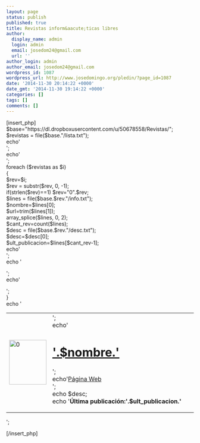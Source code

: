 ```yaml
---
layout: page
status: publish
published: true
title: Revistas inform&aacute;ticas libres
author:
  display_name: admin
  login: admin
  email: josedom24@gmail.com
  url: ''
author_login: admin
author_email: josedom24@gmail.com
wordpress_id: 1087
wordpress_url: http://www.josedomingo.org/pledin/?page_id=1087
date: '2014-11-30 20:14:22 +0000'
date_gmt: '2014-11-30 19:14:22 +0000'
categories: []
tags: []
comments: []
---
```

<p>[insert_php]<br />
$base="https://dl.dropboxusercontent.com/u/50678558/Revistas/";<br />
$revistas = file($base."/lista.txt");<br />
echo'<br />
<table border="0">';<br />
echo'<br />
<tbody>';<br />
foreach ($revistas as $i)<br />
{<br />
	$rev=$i;<br />
	$rev = substr($rev, 0, -1);<br />
	if(strlen($rev)==1) $rev="0".$rev;<br />
	$lines = file($base.$rev."/info.txt");<br />
	$nombre=$lines[0];<br />
	$url=trim($lines[1]);<br />
	array_splice($lines, 0, 2);<br />
	$cant_rev=count($lines);<br />
	$desc  = file($base.$rev."/desc.txt");<br />
	$desc=$desc[0];<br />
	$ult_publicacion=$lines[$cant_rev-1];<br />
    echo'<br />
<tr>';<br />
	echo '
<td width="20%"><img src="'.$base.$rev.'/'.$cant_rev.'.jpg" alt="0" width="100px" height="120px" border="0" hspace="0" vspace="0" /></td>
<p>';<br />
	echo'
<td width="80%">';<br />
	echo'<br />
<h1><a href="http://www.josedomingo.org/pledin/unarevista/?id='.$i.' ">'.$nombre.'</a></h1>
<p>';<br />
	echo'<a href="'.$url.'">P&aacute;gina Web</a><br />';<br />
	echo $desc;<br />
	echo '<strong>&Uacute;ltima publicaci&oacute;n:'.$ult_publicacion.'</strong></td>
<p>';<br />
}<br />
echo '</tr>
</tbody>
</table>
<p>';</p>
<p>[/insert_php]</p>
